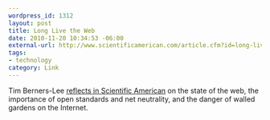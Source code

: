 ```yaml
--- 
wordpress_id: 1312
layout: post
title: Long Live the Web
date: 2010-11-20 10:34:53 -06:00
external-url: http://www.scientificamerican.com/article.cfm?id=long-live-the-web
tags: 
- technology
category: Link
---
```

Tim Berners-Lee <a href="http://www.scientificamerican.com/article.cfm?id=long-live-the-web">reflects in Scientific American</a> on the state of the web, the importance of open standards and net neutrality, and the danger of walled gardens on the Internet.
